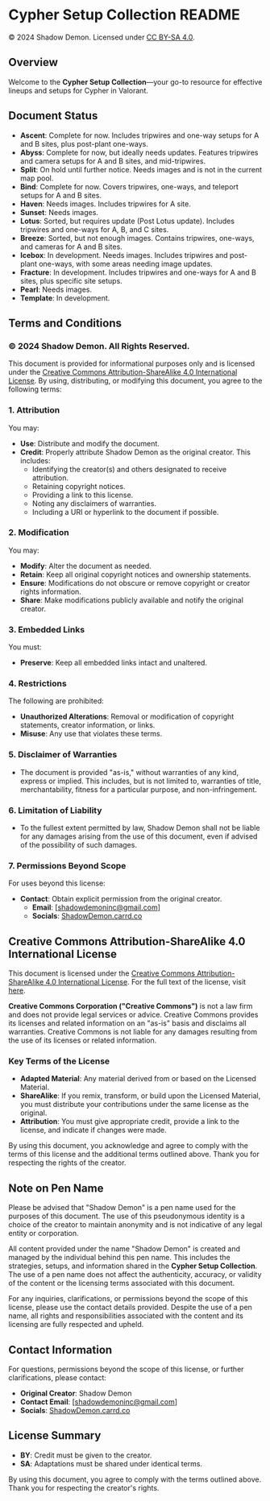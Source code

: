 # Cypher Setup Collection README

© 2024 Shadow Demon. Licensed under [CC BY-SA 4.0](https://creativecommons.org/licenses/by-sa/4.0/).

## Overview

Welcome to the **Cypher Setup Collection**—your go-to resource for effective lineups and setups for Cypher in Valorant.

## Document Status

- **Ascent**: Complete for now. Includes tripwires and one-way setups for A and B sites, plus post-plant one-ways.
- **Abyss**: Complete for now, but ideally needs updates. Features tripwires and camera setups for A and B sites, and mid-tripwires.
- **Split**: On hold until further notice. Needs images and is not in the current map pool.
- **Bind**: Complete for now. Covers tripwires, one-ways, and teleport setups for A and B sites.
- **Haven**: Needs images. Includes tripwires for A site.
- **Sunset**: Needs images.
- **Lotus**: Sorted, but requires update (Post Lotus update). Includes tripwires and one-ways for A, B, and C sites.
- **Breeze**: Sorted, but not enough images. Contains tripwires, one-ways, and cameras for A and B sites.
- **Icebox**: In development. Needs images. Includes tripwires and post-plant one-ways, with some areas needing image updates.
- **Fracture**: In development. Includes tripwires and one-ways for A and B sites, plus specific site setups.
- **Pearl**: Needs images.
- **Template**: In development.

## Terms and Conditions

### © 2024 Shadow Demon. All Rights Reserved.

This document is provided for informational purposes only and is licensed under the [Creative Commons Attribution-ShareAlike 4.0 International License](https://creativecommons.org/licenses/by-sa/4.0/). By using, distributing, or modifying this document, you agree to the following terms:

### 1. Attribution

You may:
- **Use**: Distribute and modify the document.
- **Credit**: Properly attribute Shadow Demon as the original creator. This includes:
  - Identifying the creator(s) and others designated to receive attribution.
  - Retaining copyright notices.
  - Providing a link to this license.
  - Noting any disclaimers of warranties.
  - Including a URI or hyperlink to the document if possible.

### 2. Modification

You may:
- **Modify**: Alter the document as needed.
- **Retain**: Keep all original copyright notices and ownership statements.
- **Ensure**: Modifications do not obscure or remove copyright or creator rights information.
- **Share**: Make modifications publicly available and notify the original creator.

### 3. Embedded Links

You must:
- **Preserve**: Keep all embedded links intact and unaltered.

### 4. Restrictions

The following are prohibited:
- **Unauthorized Alterations**: Removal or modification of copyright statements, creator information, or links.
- **Misuse**: Any use that violates these terms.

### 5. Disclaimer of Warranties

- The document is provided "as-is," without warranties of any kind, express or implied. This includes, but is not limited to, warranties of title, merchantability, fitness for a particular purpose, and non-infringement.

### 6. Limitation of Liability

- To the fullest extent permitted by law, Shadow Demon shall not be liable for any damages arising from the use of this document, even if advised of the possibility of such damages.

### 7. Permissions Beyond Scope

For uses beyond this license:
- **Contact**: Obtain explicit permission from the original creator.
  - **Email**: [shadowdemoninc@gmail.com]
  - **Socials**: [ShadowDemon.carrd.co](https://shadowdemon.carrd.co)

## Creative Commons Attribution-ShareAlike 4.0 International License

This document is licensed under the [Creative Commons Attribution-ShareAlike 4.0 International License](https://creativecommons.org/licenses/by-sa/4.0/). For the full text of the license, visit [here](https://creativecommons.org/licenses/by-sa/4.0/legalcode).

**Creative Commons Corporation ("Creative Commons")** is not a law firm and does not provide legal services or advice. Creative Commons provides its licenses and related information on an "as-is" basis and disclaims all warranties. Creative Commons is not liable for any damages resulting from the use of its licenses or related information.

### Key Terms of the License

- **Adapted Material**: Any material derived from or based on the Licensed Material.
- **ShareAlike**: If you remix, transform, or build upon the Licensed Material, you must distribute your contributions under the same license as the original.
- **Attribution**: You must give appropriate credit, provide a link to the license, and indicate if changes were made.

By using this document, you acknowledge and agree to comply with the terms of this license and the additional terms outlined above. Thank you for respecting the rights of the creator.

## Note on Pen Name

Please be advised that "Shadow Demon" is a pen name used for the purposes of this document. The use of this pseudonymous identity is a choice of the creator to maintain anonymity and is not indicative of any legal entity or corporation. 

All content provided under the name "Shadow Demon" is created and managed by the individual behind this pen name. This includes the strategies, setups, and information shared in the **Cypher Setup Collection**. The use of a pen name does not affect the authenticity, accuracy, or validity of the content or the licensing terms associated with this document.

For any inquiries, clarifications, or permissions beyond the scope of this license, please use the contact details provided. Despite the use of a pen name, all rights and responsibilities associated with the content and its licensing are fully respected and upheld.

## Contact Information

For questions, permissions beyond the scope of this license, or further clarifications, please contact:

- **Original Creator**: Shadow Demon
- **Contact Email**: [shadowdemoninc@gmail.com]
- **Socials**: [ShadowDemon.carrd.co](https://shadowdemon.carrd.co)

## License Summary

- **BY**: Credit must be given to the creator.
- **SA**: Adaptations must be shared under identical terms.

By using this document, you agree to comply with the terms outlined above. Thank you for respecting the creator's rights.
